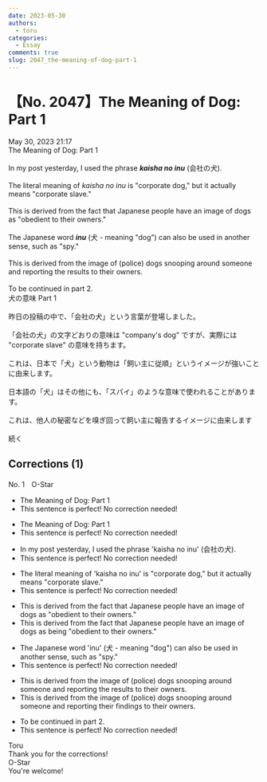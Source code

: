 ```yaml
---
date: 2023-05-30
authors:
  - toru
categories:
  - Essay
comments: true
slug: 2047_the-meaning-of-dog-part-1
---
```


# 【No. 2047】The Meaning of Dog: Part 1
<div class="date">May 30, 2023 21:17</div>
<div id="post"><div id="body_show_ori">
The Meaning of Dog: Part 1<br/><br/>In my post yesterday, I used the phrase <strong><em>kaisha no inu</em></strong> (会社の犬).<br/><br/>The literal meaning of <em>kaisha no inu</em> is "corporate dog," but it actually means "corporate slave."<br/><br/>This is derived from the fact that Japanese people have an image of dogs as "obedient to their owners."<br/><br/>The Japanese word <strong><em>inu</em></strong> (犬 - meaning "dog") can also be used in another sense, such as "spy."<br/><br/>This is derived from the image of (police) dogs snooping around someone and reporting the results to their owners.<br/><br/>To be continued in part 2.
</div></div>

<!-- more -->

<div id="post_ja"><div id="body_show_mo">
犬の意味 Part 1<br/><br/>昨日の投稿の中で、「会社の犬」という言葉が登場しました。<br/><br/>「会社の犬」の文字どおりの意味は "company's dog" ですが、実際には "corporate slave" の意味を持ちます。<br/><br/>これは、日本で「犬」という動物は「飼い主に従順」というイメージが強いことに由来します。<br/><br/>日本語の「犬」はその他にも、「スパイ」のような意味で使われることがあります。<br/><br/>これは、他人の秘密などを嗅ぎ回って飼い主に報告するイメージに由来します<br/><br/>続く
</div></div>

## Corrections (1)
<div id="block"><div class="first_name"> No. 1　<span class="just_name">O-Star</span></div><div id="block2">
<ul class="correction_field">
<li class="incorrect">The Meaning of Dog: Part 1</li>
<li class="corrected perfect">This sentence is perfect! No correction needed!</li>
</ul>
<ul class="correction_field">
<li class="incorrect">The Meaning of Dog: Part 1</li>
<li class="corrected perfect">This sentence is perfect! No correction needed!</li>
</ul>
<ul class="correction_field">
<li class="incorrect">In my post yesterday, I used the phrase 'kaisha no inu' (会社の犬).</li>
<li class="corrected perfect">This sentence is perfect! No correction needed!</li>
</ul>
<ul class="correction_field">
<li class="incorrect">The literal meaning of 'kaisha no inu' is "corporate dog," but it actually means "corporate slave."</li>
<li class="corrected perfect">This sentence is perfect! No correction needed!</li>
</ul>
<ul class="correction_field">
<li class="incorrect">This is derived from the fact that Japanese people have an image of dogs as "obedient to their owners."</li>
<li class="corrected correct">
This is derived from the fact that Japanese people have an image of dogs as<span class="f_bold"> being </span>"obedient to their owners."
</li>
</ul>
<ul class="correction_field">
<li class="incorrect">The Japanese word 'inu' (犬 - meaning "dog") can also be used in another sense, such as "spy."</li>
<li class="corrected perfect">This sentence is perfect! No correction needed!</li>
</ul>
<ul class="correction_field">
<li class="incorrect">This is derived from the image of (police) dogs snooping around someone and reporting the results to their owners.</li>
<li class="corrected correct">
This is derived from the image of (police) dogs snooping around someone and reporting <span class="f_bold">their findings</span> to their owners.
</li>
</ul>
<ul class="correction_field">
<li class="incorrect">To be continued in part 2.</li>
<li class="corrected perfect">This sentence is perfect! No correction needed!</li>
</ul>
</div><div class="name"><span class="just_name">Toru</span><br>
Thank you for the corrections!
</div>
<div class="name"><span class="just_name">O-Star</span><br>
You're welcome!
</div>
</div>
